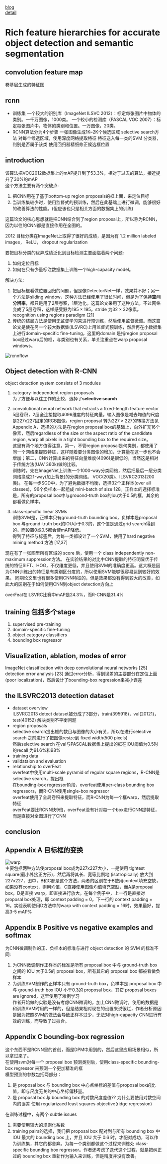 [blog](http://www.cnblogs.com/dudumiaomiao/p/6560841.html)  
[detail](http://blog.csdn.net/shenxiaolu1984/article/details/51152614)
# Rich feature hierarchies for accurate object detection and semantic segmentation

## convolution feature map
卷基层生成的特征图

## rcnn
- 训练集
    一个较大的识别库（ImageNet ILSVC 2012）：标定每张图片中物体的类别。一千万图像，1000类。 
    一个较小的检测库（PASCAL VOC 2007）：标定每张图片中，物体的类别和位置。一万图像，20类。 
- RCNN算法分为4个步骤 
    一张图像生成1K~2K个候选区域 selective search方法
    对每个候选区域，使用深度网络提取特征 
    特征送入每一类的SVM 分类器，判别是否属于该类 
    使用回归器精细修正候选框位置 

## introduction
该算法把VOC2012数据集上的mAP提升到了53.3%，相对于过去的算法，接近提升了30%的mAP  
这个方法主要有两个突破点:
1. 把CNN用在了基于bottom-up region proposals的框上面，来定位目标
2. 当训练集较少时，使用监督式的预训练，然后在此基础上进行微调，能够很好的改善算法的性能。(但应该也只是相关方面的数据集上的训练)  

这篇论文的核心思想就是把CNN结合到了region proposal上，所以称为RCNN，因为以往的CNN都是直接作用在全图的。

2012 目标分类在ImageNet上取得了很好的成绩，是因为有 1.2 million labeled images， ReLU， dropout regularization

要把目标分类的优异成绩泛化到目标检测主要面临着两个问题:
1. 如何定位目标
2. 如何在只有少量标注数据集上训练一个high-capacity model。

解决方法:
1. 把目标框看做位置回归的问题，但是像DetectorNet一样，效果并不好；另一个方法是sliding window，这种方法已经使用了很长时间，但是为了保持**空间分辨率**，都只是用了2层卷积，1层池化。这篇论文采用了这种方法，不过网络变成了5层卷积，这样感受野为$195\times 195$，stride 为$32\times 32$像素。 recognition using regions paradigm [21]
2. 传统的结局方法是使用无监督学习来进行预训练，然后使用监督微调。而这篇论文是使在另一个较大数据集(ILSVRC)上用监督式预训练，然后再在小数据集上进行domain-specific fine-tuning，这里的domain 是指region proposal box经过warp后的框，与类别也有关系，单关注重点在warp proposal windows。

![rcnnflow](../image/essay/rcnnflow.jpg)

## Object detection with R-CNN
object detection system consists of 3 modules
1. category-independent region proposals   
为了方便与以往工作的比较，选择了**selective search**

2. convolutional neural network that extracts a fixed-length feature vector  
5层卷积，2层全连接提取4096维度的特征向量，输入图像是减去均值的尺度是227x227固定的RGB图像。region proposal 转为$227\times 227$的转换方法见Appendix A，选择的方法是在region proposal box的基础上，向外扩充16个像素，然后regardless of the size or the aspect ratio of the candidate region, warp all pixels in a tight bounding box to the required size。  
这里有两个地方值得注意，第一，不管region proposal是何类别，都使用了同一个网络来提取特征，这样随着要分类图像的增加，计算量在这一步也不会增加；第二，CNN计算出来的特征向量维度(4096)是很低的，当然这是相对于传统方法(UAV 360k)做的比较。  
训练时，先在ImageNet上训练一个1000-way分类网络，然后把最后一层分类网络换成21-way(加上背景)的分类网络。 VOC(20类)、ILSVRC2013(200类)。
在每一步SGD中，为了避免数据不均衡，选择32个正样本(over all classes)，96个负样本一起组成 mini-batch of size 128。正样本的选择标准是，所有的proposal box中与grouond-truth box的iou大于0.5的框，其余的都看做负样本。  

3. class-specific linear SVMs  
训练SVM是，正样本只有ground-truth bounding box，负样本是proposal box 与ground-truth box的IOU小于0.3的，这个值是通过grid search得到的。而设置0或0.5都会使mAP降低。  
得到了特征与标签后，为每一类都设计了一个SVM，使用了hard negative mining method 方法 [17,37]

现在有了一张图里所有区域的 score 后，使用一个 class independently non-maximum suppression方法。
在实验结果的对比中CNN提取的特征明显优于传统的特征SIFT、HOG，不仅维度更低，并且使用SVM的准确度更高。这大概是因为CNN训练出的特征是有类别区分度的，所以使用SVM能够很容易达到较好的效果。
同期论文里也有很多使用CNN特征的，但是效果都没有得到较大的改善，如此大的区别在于如何使用CNN到object detection方向上

overFeat在ILSVRC比赛中mAP是24.3%，而R-CNN是31.4%

## training 包括多个stage
1. supervised pre-training
2. domain-specific fine-tuning
3. object category classifiers
4. bounding box regressor

## Visualization, ablation, modes of error
ImageNet classification with deep convolutional neural networks [25]  
detection error analysis [23]
通过error分析，得到误差的主要部分在定位上面(poor localization)，然后设计了bounding-box regression来减小误差

## the ILSVRC2013 detection dataset
- dataset overview  
ILSVRC2013 detect dataset被分成了3部分，train(395918)，val(20121)，test(40152)
解决类别不平衡问题  
- region proposals  
selective search提出框的数目与图像的大小有关，所以在进行selective search 之前进行了把图像resize到 fixed width(500 pixels)  
然后selective search 在val与PASCAL数据集上提出的框在IOU阈值为0.5时的recall 为91.6%和98%
- training data  
- validataion and evaluation  
- relationship to overFeat    
overfeat中使用multi-scale pyramid of regular square regions，R-CNN是selective search，提出框  
在bounding-box regressor阶段，overfeat使用per-class bounding box regressors，而R-CNN使用single-box regressor  
overfeat使用了全局卷积来提取特征，而R-CNN为每一个框warp，然后提取特征  
overFeat要比RCNN快9倍，overFeat没有针对每一个box进行CNN提特征，而是直接对全图进行了CNN

## conclusion

## Appendix A 目标框的变换
![warp](../image/essay/rcnnwarp.jpg)  
主要包括两种方法使proposal box成为227x227大小，一是使用 tightest square(最小外接正方形)，然后再将其长、宽等比例地 (isotropically) 放大到227x227，图中，B和C都是这个方法，两者的区别在于B使用context填充空缺，如果没有context，则用均值，C直接使用图像均值填充空缺，而A是proposal box，D是直接 warp，即直接进行放大。在每个例子中，上一行是直接对proposal box处理，即 context padding = 0，下一行的 context padding = 16。实验表明使用D方法中的warp with context padding = 16时，效果最好，提高3-5 mAP%

## Appendix B Positive vs negative examples and softmax
为CNN微调制作的正、负样本的标准与进行 object detection 的 SVM 的标准不同:  
1. 为CNN微调制作正样本的标准是所有 proposal box 中与 ground-truth box 之间的 IOU 大于0.5的 proposal box，所有其它的 proposal box 都被看做负样本  
2. 为训练SVM制作的正样本只有 ground-truth box，负样本是 proposal box 中与 ground-truth box IOU 小于0.3的 proposal box，其它 proposal boxes are ignored，这里使用了难例学习  
作者开始做的实验是没有考虑CNN微调的，加上CNN微调时，使用的数据是和训练SVM时用的一样的，但是结果相对现在的设置来说很烂，作者分析原因是因为按照SVM的做法会导致正样本过少，无法对high-capacity CNN进行有效的训练，而导致了过拟合。

## Appendix C bounding-box regression
这个东西不是RCNN里的首创，而是DPM中用到的，然后这里应用场景相似，所以拿过来了。  
在使用svm对每一个 proposal box 预测类别后，使用class-specific bounding-box regressor 来预测一个更加精准的框  
模型预测的参数包括两部分：
1. 是 proposal box 与 bounding box 中心点坐标的差值与proposal box的比值，即与尺度无关的中心坐标偏移量。
2. 是 proposal box 与 bounding box 的对数尺度差值?? 为什么要使用对数空间内的误差
使用 regularizaed least squares objective(ridge regression)

在训练过程中，有两个 subtle issues
1. 需要使用较大的规则化系数
2. training pairs的选择，我们把 proposal box 配对到与所有 bounding box 中 IOU 最大的 bounding box 上，并且 IOU 大于 0.6 时，才配对成功，可以作为训练集，其它的都舍弃。为每一个类别都做这个过程来训练处 class-specific bounding box regressor。作者还考虑了迭代这个过程，就是把纠正过的 bounding box 重新作为输入来训练，但是精度并没有改善。